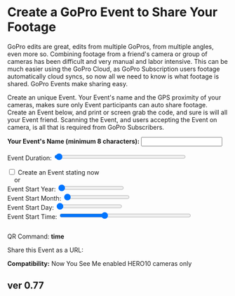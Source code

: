 # Create a GoPro Event to Share Your Footage

<script src="../../jquery.min.js"></script>
<script src="../../qrcodeborder.js"></script>
<style>
        #qrcode{
            width: 100%;
        }
        div{
            width: 100%;
            display: inline-block;
        }
</style>

GoPro edits are great, edits from multiple GoPros, from multiple angles, even more so. Combining footage from a friend's camera or group of cameras has been difficult and very manual and labor intensive. This can be much easier using the GoPro Cloud, as GoPro Subscription users footage automatically cloud syncs, so now all we need to know is what footage is shared. GoPro Events make sharing easy.

Create an unique Event. Your Event's name and the GPS proximity of your cameras, makes sure only Event participants can auto share footage. Create an Event below, and print or screen grab the code, and sure is will all your Event friend. Scanning the Event, and users accepting the Event on camera, is all that is required from GoPro Subscribers.


**Your Event's Name (minimum 8 characters):**  <input type="text" id="eventname" value=""><br>

Event Duration: <input type="range" style="width: 300px;" id="tlend" name="tlend" min="1" max="300" value="4"><label for="tlend"></label> <b id="endtext"></b><br>

<input type="checkbox" id="startnow" name="startnow"> <label for="startnow">Create an Event stating now</label><br>
&nbsp;&nbsp;&nbsp; or<br> 
Event Start Year: <input type="range" style="width: 150px;" id="yrstrt" name="yrstrt" min="21" max="30" value="21"><label for="yrstrt"></label> <b id="startyr"></b><br>
Event Start Month: <input type="range" style="width: 150px;" id="mnstrt" name="mnstrt" min="1" max="12" value="1"><label for="mnstrt"></label> <b id="startmn"></b><br>
Event Start Day: <input type="range" style="width: 150px;" id="dystrt" name="dystrt" min="1" max="31" value="1"><label for="dystrt"></label> <b id="startdy"></b><br>
Event Start Time: <input type="range" style="width: 300px;" id="tlstrt" name="tlstrt" min="0" max="144" value="48"><label for="tlstrt"></label> <b id="starttm"></b><br>


<center>
<div id="qrcode"></div>
<br>
</center>

QR Command: <b id="qrtext">time</b><br>

Share this Event as a URL:<br>
<b id="urltext"></b> 
		
**Compatibility:** Now You See Me enabled HERO10 cameras only
        
## ver 0.77

<script>
var once = true;
var qrcode;
var cmd = "";
var lasttimecmd = "";
var changed = true;

function dcmd(cmd, id) {
    var x;
    var i;
	if(document.getElementById(id) !== null)
	{
		x = document.getElementById(id).checked;
		if( x === true)
			cmd = cmd + document.getElementById(id).value;
	}
	else
	{
		for (i = 1; i < 15; i++) { 
			var newid = id+i;
			if(document.getElementById(newid) !== null)
			{
				x = document.getElementById(newid).checked;
				if( x === true)
					cmd = cmd + document.getElementById(newid).value;
			}
		}
	}
	return cmd;
}


function pad(num, size) {
    var s = num+"";
    while (s.length < size) s = "0" + s;
    return s;
}

function padTime(i) {
  if (i < 10) {i = "0" + i;}  // add zero in front of numbers < 10
  return i;
}


function makeQR() 
{	
  if(once === true)
  {
    qrcode = new QRCode(document.getElementById("qrcode"), 
    {
      text : "\"Need an Event name\"",
      width : 360,
      height : 360,
      correctLevel : QRCode.CorrectLevel.M
    });
	
	var today;
	var yy,mm,dd,h,m,s;
	today = new Date();
	yy = today.getFullYear() - 2000;
	mm = today.getMonth() + 1;
	dd = today.getDate();
	h = today.getHours();
	m = today.getMinutes();
	s = today.getSeconds();
	//yy = padTime(yy);
	//mm = padTime(mm);
	//dd = padTime(dd);
	//hh = padTime(h);
	//mn = padTime(m);
	//ss = padTime(s);
	
	document.getElementById("yrstrt").value = yy;
	document.getElementById("mnstrt").value = mm;
	document.getElementById("dystrt").value = dd;	
	
	document.getElementById("tlstrt").value = (Math.trunc( (h*60 + m) / 10));	
	
    once = false;
  }
}


function timeLoop()
{
	var len = 0;
	cmd = "\"Need an Event name of at least 8 characters\"";
	if(document.getElementById("eventname") !== null)
	{	
		var filename = document.getElementById("eventname").value;

		if(document.getElementById("tlstrt") !== null)
		{
			var start = parseInt(document.getElementById("tlstrt").value);
			var startmins = start*10;
			
			var dur = parseInt(document.getElementById("tlend").value);
			var durmins = dur*15;

			var starthourstime = Math.trunc(startmins / 60);
			var startminstime = startmins - (starthourstime * 60);	

			var endhourstime = Math.trunc(durmins / 60);
			var endminstime = durmins - endhourstime * 60;

			var stxt = pad(starthourstime, 2) + ":" + pad(startminstime, 2);
			var etxt = pad(endhourstime, 2) + ":" + pad(endminstime, 2);

			document.getElementById("starttm").innerHTML = stxt;
			document.getElementById("endtext").innerHTML = etxt;

			var y = document.getElementById("yrstrt").value;
			var mo = document.getElementById("mnstrt").value; 
			var d = document.getElementById("dystrt").value; 
		
			document.getElementById("startyr").innerHTML = "20" + pad(y,2);
			document.getElementById("startmn").innerHTML = mo;
			document.getElementById("startdy").innerHTML = d;
			
			len = filename.length;
			if(filename.length >= 8)
			{
				cmd = "!MEVNT=\"" + filename;
				var fhours = 0.5;
		
				if(document.getElementById("startnow").checked === true)
				{
					cmd = cmd + "+" + endhourstime + "." + pad(Math.trunc(endminstime*100/60), 2) + "\"";
				}
				else
				{
				
					cmd = cmd + "-" + pad(y, 2)+ pad(mo, 2) + pad(d, 2) + pad(starthourstime, 2) + pad(startminstime, 2) + "+" + endhourstime + "." + pad(Math.trunc(endminstime*100/60), 2) + "\"";
				}
			}
		}		
	}

	qrcode.clear(); 
	qrcode.makeCode(cmd);


	if(cmd != lasttimecmd)
	{
		changed = true;
		lasttimecmd = cmd;
	}

	if(changed === true)
	{
		document.getElementById("qrtext").innerHTML = cmd;
		if(len < 8)
			document.getElementById("urltext").innerHTML = "Need Event Name";	
		else
			document.getElementById("urltext").innerHTML = "https://gopro.github.io/labs/control/set/?cmd=" + cmd;		
		changed = false;
	}

	var t = setTimeout(timeLoop, 50);
}

function myReloadFunction() {
  location.reload();
}

makeQR();
timeLoop();
</script>
